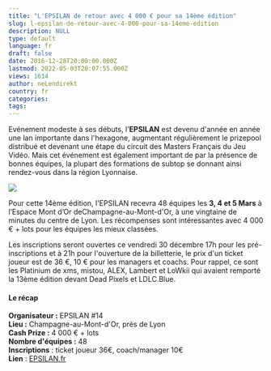 ```yaml
---
title: "L'EPSILAN de retour avec 4 000 € pour sa 14ème édition"
slug: l-epsilan-de-retour-avec-4-000-pour-sa-14eme-edition
description: NULL
type: default
language: fr
draft: false
date: 2016-12-28T20:00:00.000Z
lastmod: 2022-05-03T20:07:55.000Z
views: 1614
author: neLendirekt
country: fr
categories:
tags:
---
```

Evénement modeste à ses débuts, l'**EPSILAN** est devenu d'année en année une lan importante dans l'hexagone, augmentant régulièrement le prizepool distribué et devenant une étape du circuit des Masters Français du Jeu Vidéo. Mais cet événement est également important de par la présence de bonnes équipes, la plupart des formations de subtop se donnant ainsi rendez-vous dans la région Lyonnaise.

![](/storage/images/5863fc9f392e0_jm0y02mqjpg.jpg)

Pour cette 14ème édition, l'EPSILAN recevra 48 équipes les **3, 4 et 5 Mars** à l’Espace Mont d’Or deChampagne-au-Mont-d'Or, à une vingtaine de minutes du centre de Lyon. Les récompenses sont intéressantes avec 4 000 € + lots pour les équipes les mieux classées.

Les inscriptions seront ouvertes ce vendredi 30 décembre 17h pour les pré-inscriptions et à 21h pour l'ouverture de la billetterie, le prix d'un ticket joueur est de 36 €, 10 € pour les managers et coachs. Pour rappel, ce sont les Platinium de xms, mistou, ALEX, Lambert et LoWkii qui avaient remporté la 13ème édition devant Dead Pixels et LDLC.Blue.

#### **Le récap** 

**Organisateur :** EPSILAN #14  
**Lieu :** Champagne-au-Mont-d'Or, près de Lyon  
**Cash Prize :** 4 000 € + lots  
**Nombre d'équipes :** 48  
**Inscriptions** : ticket joueur 36€, coach/manager 10€  
**Lien** : [EPSILAN.fr](http://www.epsilan.fr/)
